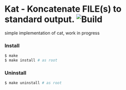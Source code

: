 # Kat - Koncatenate FILE(s) to standard output. ![Build](https://github.com/0kalekale/kat/workflows/Rust/badge.svg)

simple implementation of cat, work in progress

### Install
```sh
$ make
$ make install # as root
```

### Uninstall
```sh
$ make uninstall # as root
```

